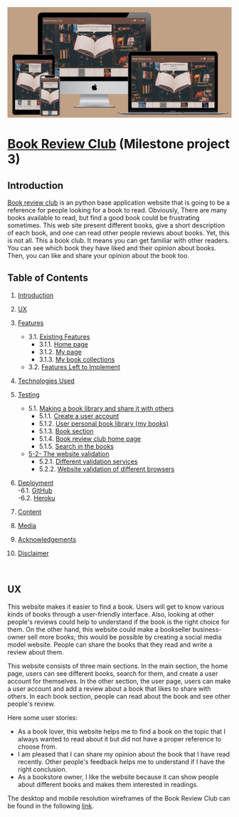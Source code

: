 ![pic](wireframes/mockup_book_review_club.PNG)
# [Book Review Club](https://book-review-club.herokuapp.com/) (Milestone project 3)

## Introduction

[Book review club](https://book-review-club.herokuapp.com/) is an python base application website that is going to be a 
reference for people looking for a book to read. Obviously, There are many 
books available to read, but find a good book could be frustrating sometimes. 
This web site present different books, give a short description of each book,
 and one can read other people reviews about books. Yet, this is not all.
This a book club. It means you can get familiar with other readers. 
You can see which book they have liked and their opinion about books. 
Then, you can like and share your opinion about the book too.

## Table of Contents

1. [Introduction](#1.introduction)<br/>
2. [UX](#ux)<br/>
3. [Features](#features)<br/>
    - 3.1. [Existing Features](#existing-features)<br/>
        -  3.1.1. [Home page](#home-page)<br/>
        -  3.1.2. [My page](#my-page)<br/>
        -  3.1.3. [My book collections](#my-book-collections)<br/>
    - 3.2. [Features Left to Implement](#features-left-to-implement)<br/>

4. [Technologies Used](#technologies-used)<br/>
5. [Testing](#testing)<br/>
    - 5.1. [Making a book library and share it with others](#making-a-book-library-and-share-it-with-others)<br/>
        - 5.1.1. [Create a user account](#create-a-user-account)<br/>
        - 5.1.2. [User personal book library (my books)](#user-personal-book-library-(my-books))<br/>
        - 5.1.3. [Book section](#book-section)<br/>
        - 5.1.4. [Book review club home page](#book-review-club-home-page)<br/>
        - 5.1.5. [Search in the books](#search-in-the-books)<br/>
    - [5-2- The website validation](#the-website-validation)<br/>
        - 5.2.1. [Different validation services](#different-validation-services)<br/>
        - 5.2.2. [Website validation of different browsers](#website-validation-of-different-browsers)<br/>

6. [Deployment](#deployment)<br/>
    -6.1. [GitHub](#gitHub)<br/>
    -6.2. [Heroku](#heroku)<br/>

7. [Content](#content)<br/>
8. [Media](#media)<br/>
9. [Acknowledgements](#acknowledgements)<br/>
10. [Disclaimer](#disclaimer)<br/>

<br/>

## UX

This website makes it easier to find a book. 
Users will get to know various kinds of books through a user-friendly interface. 
Also, looking at other people's reviews could help to understand if the book is the 
right choice for them. On the other hand, this website could make a bookseller business-owner 
sell more books; this would be possible by creating a social media model website. 
People can share the books that they read and write a review about them.

This website consists of three main sections. 
In the main section, the home page, users can see different books, 
search for them, and create a user account for themselves. 
In the other section, the user page, users can make a user account and add a 
review about a book that likes to share with others. 
In each book section, people can read about the book and see other people's review. 

Here some user stories:

* As a book lover, this website helps me to find a book on the topic that I always 
wanted to read about it but did not have a proper reference to choose from.
* I am pleased that I can share my opinion about the book that I have read recently. 
Other people's feedback helps me to understand if I have the right conclusion.
* As a bookstore owner, I like the website because it can show people about different books and 
makes them interested in readings.

The desktop and mobile resolution wireframes of 
the Book Review Club can be found in the following [link](wireframes/Wireframes.pdf).















